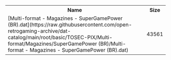<table>
<tr><th>Name</th><th>Size</th></tr>
<tr><td>
[Multi-format - Magazines - SuperGamePower (BR).dat](https://raw.githubusercontent.com/open-retrogaming-archive/dat-catalog/main/root/basic/TOSEC-PIX/Multi-format/Magazines/SuperGamePower (BR)/Multi-format - Magazines - SuperGamePower (BR).dat)
</td><td>43561</td></tr>
</table>
